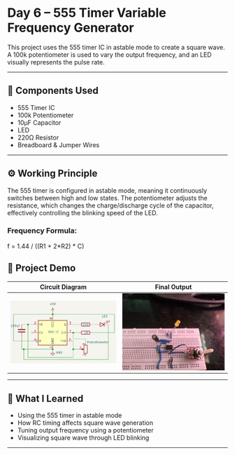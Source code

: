 # Day 6 – 555 Timer Variable Frequency Generator

This project uses the 555 timer IC in astable mode to create a square wave. A 100k potentiometer is used to vary the output frequency, and an LED visually represents the pulse rate.

---

## 🔧 Components Used
- 555 Timer IC
- 100k Potentiometer
- 10µF Capacitor
- LED
- 220Ω Resistor
- Breadboard & Jumper Wires

---

## ⚙️ Working Principle
The 555 timer is configured in astable mode, meaning it continuously switches between high and low states. The potentiometer adjusts the resistance, which changes the charge/discharge cycle of the capacitor, effectively controlling the blinking speed of the LED.

### Frequency Formula:
f = 1.44 / ((R1 + 2*R2) * C)
## 📸 Project Demo

| Circuit Diagram | Final Output |
|-----------------|---------------|
| ![Circuit](./Circuit_Diagram.png) | ![Demo](./Demo_Image.jpg) |

---

## 🧠 What I Learned
- Using the 555 timer in astable mode
- How RC timing affects square wave generation
- Tuning output frequency using a potentiometer
- Visualizing square wave through LED blinking
---
